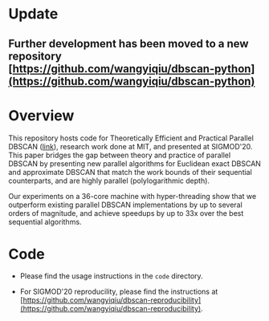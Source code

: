 # Update

## Further development has been moved to a new repository [https://github.com/wangyiqiu/dbscan-python](https://github.com/wangyiqiu/dbscan-python)

# Overview

This repository hosts code for Theoretically Efficient and Practical Parallel DBSCAN ([link](https://arxiv.org/abs/1912.06255)), research work done at MIT, and presented at SIGMOD'20. This paper bridges the gap between theory and practice of parallel DBSCAN by presenting new parallel algorithms for Euclidean exact DBSCAN and approximate DBSCAN that match the work bounds of their sequential counterparts, and are highly parallel (polylogarithmic depth).

Our experiments on a 36-core machine with hyper-threading show that we outperform existing parallel DBSCAN implementations by up to several orders of magnitude, and achieve speedups by up to 33x over the best sequential algorithms.

# Code

* Please find the usage instructions in the ``code`` directory.

* For SIGMOD'20 reproducility, please find the instructions at [https://github.com/wangyiqiu/dbscan-reproducibility](https://github.com/wangyiqiu/dbscan-reproducibility).
